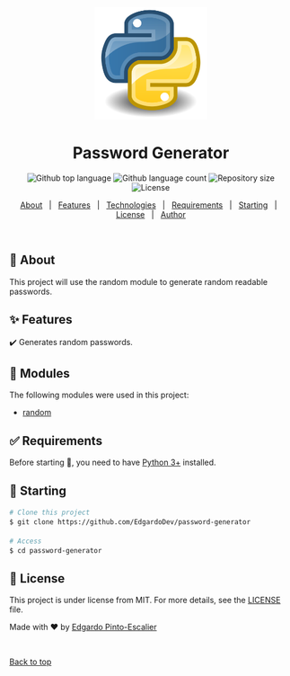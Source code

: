 <div align="center" id="top"> 
  <img src="https://github.com/EdgardoDev/MyFiles/blob/main/Python.svg.png?raw=true" alt="Python Logo" height="200" width="200"/>
</div>

<h1 align="center">Password Generator</h1>

<p align="center">
  <img alt="Github top language" src="https://img.shields.io/github/languages/top/EdgardoDev/password-generator?color=1976D2&logo=python">

  <img alt="Github language count" src="https://img.shields.io/github/languages/count/EdgardoDev/password-generator?color=1976D2">

  <img alt="Repository size" src="https://img.shields.io/github/repo-size/EdgardoDev/password-generator?color=1976D2">

  <img alt="License" src="https://img.shields.io/github/license/EdgardoDev/password-generator?color=1976D2">

  <!-- <img alt="Github issues" src="https://img.shields.io/github/issues/{{YOUR_GITHUB_USERNAME}}/password-generator?color=56BEB8" /> -->

  <!-- <img alt="Github forks" src="https://img.shields.io/github/forks/{{YOUR_GITHUB_USERNAME}}/password-generator?color=56BEB8" /> -->

  <!-- <img alt="Github stars" src="https://img.shields.io/github/stars/{{YOUR_GITHUB_USERNAME}}/password-generator?color=56BEB8" /> -->
</p>

<!-- Status -->

<!-- <h4 align="center"> 
	🚧  Password Generator 🚀 Under construction...  🚧
</h4> 

<hr> -->

<p align="center">
  <a href="#dart-about">About</a> &#xa0; | &#xa0; 
  <a href="#sparkles-features">Features</a> &#xa0; | &#xa0;
  <a href="#rocket-technologies">Technologies</a> &#xa0; | &#xa0;
  <a href="#white_check_mark-requirements">Requirements</a> &#xa0; | &#xa0;
  <a href="#checkered_flag-starting">Starting</a> &#xa0; | &#xa0;
  <a href="#memo-license">License</a> &#xa0; | &#xa0;
  <a href="https://github.com/EdgardoDev" target="_blank">Author</a>
</p>

<br>

## :dart: About ##

This project will use the random module to generate random readable passwords.

## :sparkles: Features ##

:heavy_check_mark: Generates random passwords.

## :rocket: Modules ##

The following modules were used in this project:

- [random]()

## :white_check_mark: Requirements ##

Before starting :checkered_flag:, you need to have [Python 3+](https://www.python.org/download/releases/3.0/) installed.

## :checkered_flag: Starting ##

```bash
# Clone this project
$ git clone https://github.com/EdgardoDev/password-generator

# Access
$ cd password-generator
```

## :memo: License ##

This project is under license from MIT. For more details, see the [LICENSE](LICENSE.md) file.


Made with :heart: by <a href="https://github.com/EdgardoDev" target="_blank">Edgardo Pinto-Escalier</a>

&#xa0;

<a href="#top">Back to top</a>
